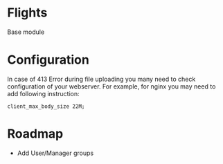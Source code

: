 # Flights

Base module


# Configuration

In case of 413 Error during file uploading you many need to check configuration of your webserver. For example, for nginx you may need to add following instruction:

```
client_max_body_size 22M;

```

# Roadmap

* Add User/Manager groups
